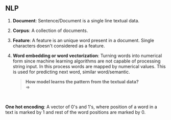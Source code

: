 ## NLP

1. **Document**: Sentence/Document is a single line textual data.
2. **Corpus**: A collection of documents.
3. **Feature**: A feature is an unique word present in a document. Single characters doesn't considered as a feature.
4. **Word embedding or word vectorization**: Turning words into numerical form since machine learning algorithms are not capable of processing string input. In this process words are mapped by numerical values. This is used for predicting next word, similar word/semantic.

    > **How model learns the pattern from the textual data?**  
    > =>

&nbsp;

**One hot encoding**: A vector of 0's and 1's, where position of a word in a text is marked by 1 and rest of the word positions are marked by 0.
